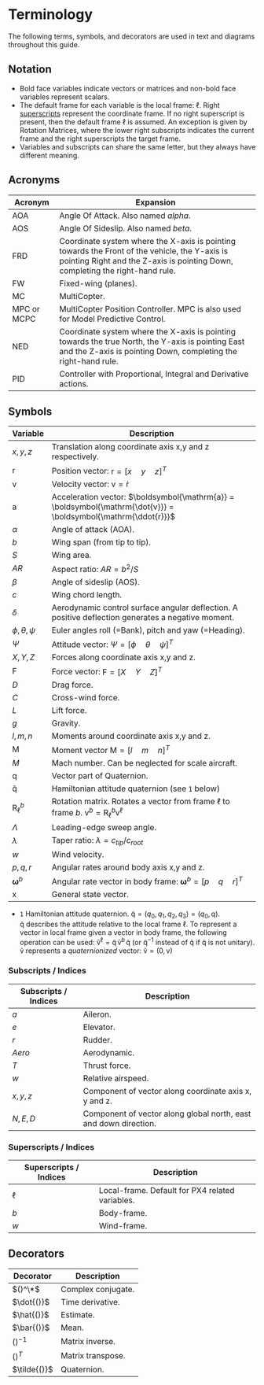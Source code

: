 # Terminology

The following terms, symbols, and decorators are used in text and diagrams throughout this guide.

## Notation

- Bold face variables indicate vectors or matrices and non-bold face variables represent scalars.
- The default frame for each variable is the local frame: $\ell{}$.
  Right [superscripts](#superscripts) represent the coordinate frame.
  If no right superscript is present, then the default frame $\ell{}$ is assumed.
  An exception is given by Rotation Matrices, where the lower right subscripts indicates the current frame and the right superscripts the target frame.
- Variables and subscripts can share the same letter, but they always have different meaning.

## Acronyms

| Acronym     | Expansion                                                                                                                                                                                      |
| ----------- | ---------------------------------------------------------------------------------------------------------------------------------------------------------------------------------------------- |
| AOA         | Angle Of Attack. Also named _alpha_.                                                                                                                           |
| AOS         | Angle Of Sideslip. Also named _beta_.                                                                                                                          |
| FRD         | Coordinate system where the X-axis is pointing towards the Front of the vehicle, the Y-axis is pointing Right and the Z-axis is pointing Down, completing the right-hand rule. |
| FW          | Fixed-wing (planes).                                                                                                                                        |
| MC          | MultiCopter.                                                                                                                                                                   |
| MPC or MCPC | MultiCopter Position Controller. MPC is also used for Model Predictive Control.                                                                                |
| NED         | Coordinate system where the X-axis is pointing towards the true North, the Y-axis is pointing East and the Z-axis is pointing Down, completing the right-hand rule.            |
| PID         | Controller with Proportional, Integral and Derivative actions.                                                                                                                 |

## Symbols

| Variable                                              | Description                                                                                                                                                                                                          |
| ----------------------------------------------------- | -------------------------------------------------------------------------------------------------------------------------------------------------------------------------------------------------------------------- |
| $x,y,z$                                               | Translation along coordinate axis x,y and z respectively.                                                                                                                                            |
| $\boldsymbol{\mathrm{r}}$                             | Position vector: $\boldsymbol{\mathrm{r}} = [x \quad y \quad z]^{T}$                                                                             |
| $\boldsymbol{\mathrm{v}}$                             | Velocity vector: $\boldsymbol{\mathrm{v}} = \boldsymbol{\mathrm{\dot{r}}}$                                                                                                                           |
| $\boldsymbol{\mathrm{a}}$                             | Acceleration vector: $\boldsymbol{\mathrm{a}} = \boldsymbol{\mathrm{\dot{v}}} = \boldsymbol{\mathrm{\ddot{r}}}$                                                                                      |
| $\alpha$                                              | Angle of attack (AOA).                                                                                                                                                            |
| $b$                                                   | Wing span (from tip to tip).                                                                                                                                                      |
| $S$                                                   | Wing area.                                                                                                                                                                                           |
| $AR$                                                  | Aspect ratio: $AR = b^2/S$                                                                                                                                                                           |
| $\beta$                                               | Angle of sideslip (AOS).                                                                                                                                                          |
| $c$                                                   | Wing chord length.                                                                                                                                                                                   |
| $\delta$                                              | Aerodynamic control surface angular deflection. A positive deflection generates a negative moment.                                                                                   |
| $\phi,\theta,\psi$                                    | Euler angles roll (=Bank), pitch and yaw (=Heading).                                                                                                           |
| $\Psi$                                                | Attitude vector: $\Psi = [\phi \quad \theta \quad \psi]^T$                                                                                       |
| $X,Y,Z$                                               | Forces along coordinate axis x,y and z.                                                                                                                                                              |
| $\boldsymbol{\mathrm{F}}$                             | Force vector: $\boldsymbol{\mathrm{F}}= [X \quad Y \quad Z]^T$                                                                                   |
| $D$                                                   | Drag force.                                                                                                                                                                                          |
| $C$                                                   | Cross-wind force.                                                                                                                                                                                    |
| $L$                                                   | Lift force.                                                                                                                                                                                          |
| $g$                                                   | Gravity.                                                                                                                                                                                             |
| $l,m,n$                                               | Moments around coordinate axis x,y and z.                                                                                                                                                            |
| $\boldsymbol{\mathrm{M}}$                             | Moment vector $\boldsymbol{\mathrm{M}} = [l \quad m \quad n]^T$                                                                                                  |
| $M$                                                   | Mach number. Can be neglected for scale aircraft.                                                                                                                                    |
| $\boldsymbol{\mathrm{q}}$                             | Vector part of Quaternion.                                                                                                                                                                           |
| $\boldsymbol{\mathrm{\tilde{q}}}$                     | Hamiltonian attitude quaternion (see `1` below)                                                                                                                                                   |
| $\boldsymbol{\mathrm{R}}_\ell^b$ | Rotation matrix. Rotates a vector from frame $\ell{}$ to frame $b{}$. $\boldsymbol{\mathrm{v}}^b = \boldsymbol{\mathrm{R}}_\ell^b \boldsymbol{\mathrm{v}}^\ell$ |
| $\Lambda$                                             | Leading-edge sweep angle.                                                                                                                                                                            |
| $\lambda$                                             | Taper ratio: $\lambda = c_{tip}/c_{root}$                                                                                                                  |
| $w$                                                   | Wind velocity.                                                                                                                                                                                       |
| $p,q,r$                                               | Angular rates around body axis x,y and z.                                                                                                                                                            |
| $\boldsymbol{\omega}^b$                               | Angular rate vector in body frame: $\boldsymbol{\omega}^b = [p \quad q \quad r]^T$                                                               |
| $\boldsymbol{\mathrm{x}}$                             | General state vector.                                                                                                                                                                                |

- `1` Hamiltonian attitude quaternion. $\boldsymbol{\mathrm{\tilde{q}}} = (q_0, q_1, q_2, q_3) = (q_0, \boldsymbol{\mathrm{q}})$.<br> $\boldsymbol{\mathrm{\tilde{q}}}{}$ describes the attitude relative to the local frame $\ell{}$. To represent a vector in local frame given a vector in body frame, the following operation can be used: $\boldsymbol{\mathrm{\tilde{v}}}^\ell = \boldsymbol{\mathrm{\tilde{q}}} \, \boldsymbol{\mathrm{\tilde{v}}}^b \, \boldsymbol{\mathrm{\tilde{q}}}^_{}$ (or $\boldsymbol{\mathrm{\tilde{q}}}^{-1}{}$ instead of $\boldsymbol{\mathrm{\tilde{q}}}^_{}$ if $\boldsymbol{\mathrm{\tilde{q}}}{}$ is not unitary). $\boldsymbol{\mathrm{\tilde{v}}}{}$ represents a _quaternionized_ vector: $\boldsymbol{\mathrm{\tilde{v}}} = (0,\boldsymbol{\mathrm{v}})$

### Subscripts / Indices

| Subscripts / Indices | Description                                                                      |
| -------------------- | -------------------------------------------------------------------------------- |
| $a$                  | Aileron.                                                         |
| $e$                  | Elevator.                                                        |
| $r$                  | Rudder.                                                          |
| $Aero$               | Aerodynamic.                                                     |
| $T$                  | Thrust force.                                                    |
| $w$                  | Relative airspeed.                                               |
| $x,y,z$              | Component of vector along coordinate axis x, y and z.            |
| $N,E,D$              | Component of vector along global north, east and down direction. |

<a id="superscripts"></a>

### Superscripts / Indices

| Superscripts / Indices | Description                                                                     |
| ---------------------- | ------------------------------------------------------------------------------- |
| $\ell$                 | Local-frame. Default for PX4 related variables. |
| $b$                    | Body-frame.                                                     |
| $w$                    | Wind-frame.                                                     |

## Decorators

| Decorator                       | Description                        |
| ------------------------------- | ---------------------------------- |
| $()^\*$      | Complex conjugate. |
| $\dot{()}$   | Time derivative.   |
| $\hat{()}$   | Estimate.          |
| $\bar{()}$   | Mean.              |
| $()^{-1}$    | Matrix inverse.    |
| $()^T$       | Matrix transpose.  |
| $\tilde{()}$ | Quaternion.        |
